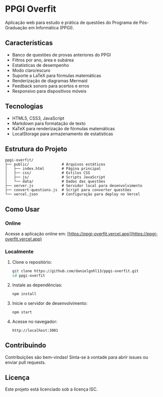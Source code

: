 # PPGI Overfit

Aplicação web para estudo e prática de questões do Programa de Pós-Graduação em Informática (PPGI).

## Características

- Banco de questões de provas anteriores do PPGI
- Filtros por ano, área e subárea
- Estatísticas de desempenho
- Modo claro/escuro
- Suporte a LaTeX para fórmulas matemáticas
- Renderização de diagramas Mermaid
- Feedback sonoro para acertos e erros
- Responsivo para dispositivos móveis

## Tecnologias

- HTML5, CSS3, JavaScript
- Markdown para formatação de texto
- KaTeX para renderização de fórmulas matemáticas
- LocalStorage para armazenamento de estatísticas

## Estrutura do Projeto

```
ppgi-overfit/
├── public/               # Arquivos estáticos
│   ├── index.html        # Página principal
│   ├── css/              # Estilos CSS
│   ├── js/               # Scripts JavaScript
│   └── data/             # Dados das questões
├── server.js             # Servidor local para desenvolvimento
├── convert-questions.js  # Script para converter questões
└── vercel.json           # Configuração para deploy no Vercel
```

## Como Usar

### Online

Acesse a aplicação online em: [https://ppgi-overfit.vercel.app](https://ppgi-overfit.vercel.app)

### Localmente

1. Clone o repositório:
   ```bash
   git clone https://github.com/danielgohl13/ppgi-overfit.git
   cd ppgi-overfit
   ```

2. Instale as dependências:
   ```bash
   npm install
   ```

3. Inicie o servidor de desenvolvimento:
   ```bash
   npm start
   ```

4. Acesse no navegador:
   ```
   http://localhost:3001
   ```

## Contribuindo

Contribuições são bem-vindas! Sinta-se à vontade para abrir issues ou enviar pull requests.

## Licença

Este projeto está licenciado sob a licença ISC.